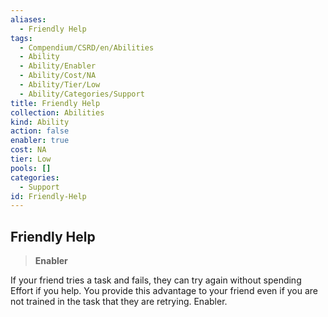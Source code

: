 ```yaml
---
aliases:
  - Friendly Help
tags:
  - Compendium/CSRD/en/Abilities
  - Ability
  - Ability/Enabler
  - Ability/Cost/NA
  - Ability/Tier/Low
  - Ability/Categories/Support
title: Friendly Help
collection: Abilities
kind: Ability
action: false
enabler: true
cost: NA
tier: Low
pools: []
categories:
  - Support
id: Friendly-Help
---
```

## Friendly Help    
>**Enabler**  
    
If your friend tries a task and fails, they can try again without spending Effort if you help. You provide this advantage to your friend even if you are not trained in the task that they are retrying. Enabler.

